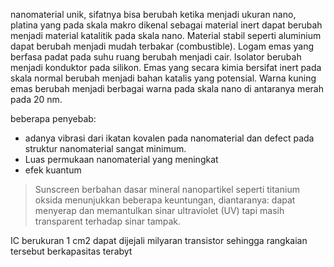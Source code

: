 nanomaterial unik, sifatnya bisa berubah ketika menjadi ukuran nano, platina yang pada skala makro dikenal sebagai material inert dapat berubah menjadi material katalitik pada skala nano. Material stabil seperti aluminium dapat berubah menjadi mudah terbakar (combustible). Logam emas yang berfasa padat pada suhu ruang berubah menjadi cair. Isolator berubah menjadi konduktor pada silikon. Emas yang secara kimia bersifat inert pada skala normal berubah menjadi bahan katalis yang potensial. Warna kuning emas berubah menjadi berbagai warna pada skala nano di antaranya merah pada 20 nm.

beberapa penyebab:
- adanya vibrasi dari ikatan kovalen pada nanomaterial dan defect pada struktur nanomaterial sangat minimum.
- Luas permukaan nanomaterial yang meningkat
- efek kuantum

> Sunscreen berbahan dasar mineral nanopartikel seperti titanium oksida menunjukkan beberapa keuntungan, diantaranya: dapat menyerap dan memantulkan sinar ultraviolet (UV) tapi masih transparent terhadap sinar tampak.

IC berukuran 1 cm2 dapat dijejali milyaran transistor sehingga rangkaian tersebut berkapasitas terabyt